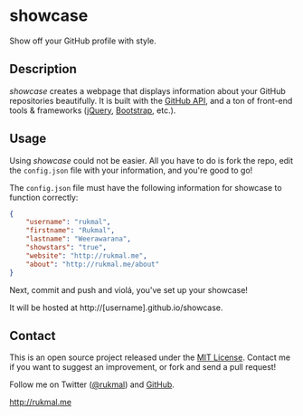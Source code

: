 # showcase

Show off your GitHub profile with style.

## Description

*_showcase_* creates a webpage that displays information about your GitHub repositories beautifully. It is built with the [GitHub API](http://developer.github.com), and a ton of front-end tools & frameworks ([jQuery](http://jquery.com), [Bootstrap](http://getbootstrap.com), etc.).

## Usage

Using *_showcase_* could not be easier. All you have to do is fork the repo, edit the ```config.json``` file with your information, and you're good to go!

The ```config.json``` file must have the following information for showcase to function correctly:

```JSON
{
    "username": "rukmal",
    "firstname": "Rukmal",
    "lastname": "Weerawarana",
    "showstars": "true",
    "website": "http://rukmal.me",
    "about": "http://rukmal.me/about"
}
```

Next, commit and push and violá, you've set up your showcase!

It will be hosted at http://[username].github.io/showcase.

## Contact

This is an open source project released under the [MIT License](LICENSE). Contact me if you want to suggest an improvement, or fork and send a pull request!

Follow me on Twitter ([@rukmal](http://twitter.com/rukmal_w)) and [GitHub](http://github.com/rukmal).

http://rukmal.me